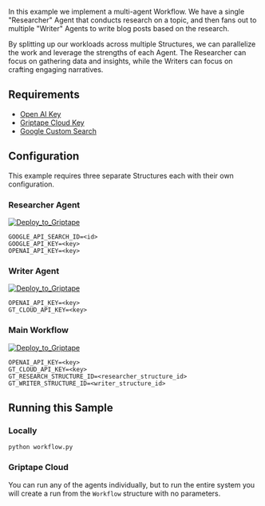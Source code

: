 In this example we implement a multi-agent Workflow. We have a single "Researcher" Agent that conducts research on a topic, and then fans out to multiple "Writer" Agents to write blog posts based on the research.

By splitting up our workloads across multiple Structures, we can parallelize the work and leverage the strengths of each Agent. The Researcher can focus on gathering data and insights, while the Writers can focus on crafting engaging narratives.

## Requirements

- [Open AI Key](https://platform.openai.com/api-keys)
- [Griptape Cloud Key](https://cloud.griptape.ai/account/api-keys)
- [Google Custom Search](https://developers.google.com/custom-search/v1/introduction)

## Configuration

This example requires three separate Structures each with their own configuration.

### Researcher Agent

[![Deploy_to_Griptape](https://github.com/griptape-ai/griptape-cloud/assets/2302515/4fd57873-5c93-44a8-8fa3-ac1bf7d73bcc)](https://cloud.griptape.ai/structures/create?org=griptape-ai&repo=griptape-sample-structures&branch=main&file=griptape-multi-agent-workflows%2Fresearcher.py&name=Researcher&type=github)

```
GOOGLE_API_SEARCH_ID=<id>
GOOGLE_API_KEY=<key>
OPENAI_API_KEY=<key>
```

### Writer Agent

[![Deploy_to_Griptape](https://github.com/griptape-ai/griptape-cloud/assets/2302515/4fd57873-5c93-44a8-8fa3-ac1bf7d73bcc)](https://cloud.griptape.ai/structures/create?org=griptape-ai&repo=griptape-sample-structures&branch=main&file=griptape-multi-agent-workflows%2Fwriter.py&name=Writer&type=github)

```
OPENAI_API_KEY=<key>
GT_CLOUD_API_KEY=<key>
```

### Main Workflow

[![Deploy_to_Griptape](https://github.com/griptape-ai/griptape-cloud/assets/2302515/4fd57873-5c93-44a8-8fa3-ac1bf7d73bcc)](https://cloud.griptape.ai/structures/create?org=griptape-ai&repo=griptape-sample-structures&branch=main&file=griptape-multi-agent-workflows%2Fworkflow.py&name=Workflow&type=github)

```
OPENAI_API_KEY=<key>
GT_CLOUD_API_KEY=<key>
GT_RESEARCH_STRUCTURE_ID=<researcher_structure_id>
GT_WRITER_STRUCTURE_ID=<writer_structure_id>
```

## Running this Sample

### Locally

```
python workflow.py
```

### Griptape Cloud

You can run any of the agents individually, but to run the entire system you will create a run from the `Workflow` structure with no parameters.
